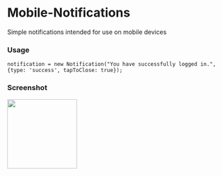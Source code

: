 Mobile-Notifications
====================

Simple notifications intended for use on mobile devices

### Usage
    notification = new Notification("You have successfully logged in.", {type: 'success', tapToClose: true});
  
### Screenshot
<img src="http://i.imgur.com/82A7zgB.png" alt="" style="width: 160px;"/>


    
